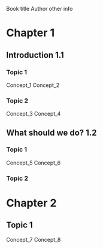 Book title
Author
other info

# Chapter 1

## Introduction 1.1
### Topic 1
Concept_1
Concept_2
### Topic 2
Concept_3
Concept_4

## What should we do? 1.2
### Topic 1
Concept_5
Concept_6
### Topic 2


# Chapter 2
## Topic 1
Concept_7
Concept_8
